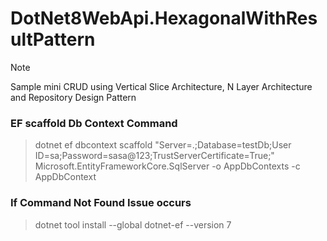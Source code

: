 # DotNet8WebApi.HexagonalWithResultPattern

> [!NOTE]
> Sample mini CRUD using Vertical Slice Architecture, N Layer Architecture and Repository Design Pattern

### EF scaffold Db Context Command
> dotnet ef dbcontext scaffold "Server=.;Database=testDb;User ID=sa;Password=sasa@123;TrustServerCertificate=True;" Microsoft.EntityFrameworkCore.SqlServer -o AppDbContexts -c AppDbContext

### If Command Not Found Issue occurs
> dotnet tool install --global dotnet-ef --version 7
